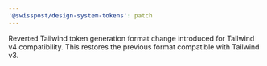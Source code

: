 ```yaml
---
'@swisspost/design-system-tokens': patch
---
```


Reverted Tailwind token generation format change introduced for Tailwind v4 compatibility. This restores the previous format compatible with Tailwind v3.
